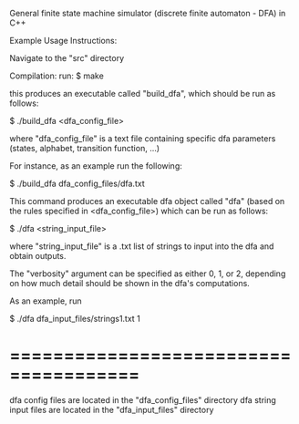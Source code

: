 General finite state machine simulator (discrete finite automaton - DFA) in C++

Example Usage Instructions:

Navigate to the "src" directory 

Compilation:
run:
$ make

this produces an executable called "build_dfa", 
which should be run as follows:

$ ./build_dfa <dfa_config_file>

where "dfa_config_file" is a text file containing specific dfa parameters (states, alphabet, transition function, ...)

For instance, as an example run the following:

$ ./build_dfa dfa_config_files/dfa.txt

This command produces an executable dfa object called "dfa" (based on the rules specified in <dfa_config_file>)
which can be run as follows:

$ ./dfa <string_input_file> <verbosity>

where "string_input_file" is a .txt list of strings to input into the dfa and obtain outputs.

The "verbosity" argument can be specified as either 0, 1, or 2, depending on how much detail should 
be shown in the dfa's computations.

As an example, run

$ ./dfa dfa_input_files/strings1.txt 1

======================================
======================================

dfa config files are located in the "dfa_config_files" directory
dfa string input files are located in the "dfa_input_files" directory